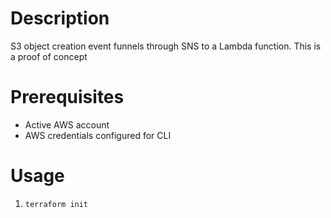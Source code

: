 # Description
S3 object creation event funnels through SNS to a Lambda function. This is a proof of concept

# Prerequisites
* Active AWS account
* AWS credentials configured for CLI

# Usage
1. `terraform init`
